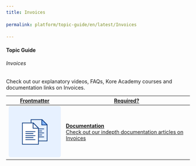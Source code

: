 ```yaml
---
title: Invoices

permalink: platform/topic-guide/en/latest/Invoices

---
```


#### Topic Guide
###### Invoices

  Check out our explanatory videos, FAQs, Kore Academy courses and documentation links on Invoices.



<a class="doc-link" target="_blank" href="https://developer.kore.ai/docs/bots/bot-settings/plan-usage/invoices/">
 

| Frontmatter | Required? |
|-------------|-------------|
| ![alt text](images/docIcon.svg "Title") | **Documentation**  <br /> Check out our indepth documentation articles on Invoices | 


</a>
